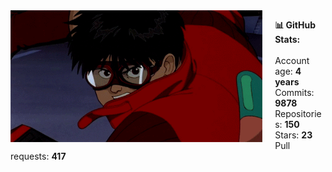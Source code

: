 <img align="left" src="/kaneda.gif" style="margin-right: 20px; width: 80%;">

__📊 GitHub Stats:__<br><br>
Account age: __4 years__<br>
Commits: __9878__<br>
Repositories: __150__<br>
Stars: __23__<br>
Pull requests: __417__<br>

<!-- <br><br> -->

<!-- # 💫 About Me: -->
<!-- 📈 I'm currently working as a _DevSecOps_ at _Banco Santander_<br>💪🏽 Focusing on collaborate with _Open Source projects_<br>🌱 I’m currently learning about _Cloud_ and _Backend_<br>🦀 __Rust lover__ ❤️<br>⚡ Find me doing kickflips on the streets! -->
